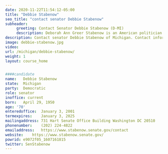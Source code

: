 ```yaml
---
date: 2020-11-22T11:54:12-05:00
title: "Debbie Stabenow"
seo_title: "contact senator Debbie Stabenow"
subheader:
     greeting: Contact Senator Debbie Stabenow (D-MI)
     description: Deborah Ann Greer Stabenow is an American politician serving as the senior United States Senator from Michigan, a seat she was first elected to in 2000. A member of the Democratic Party, she became the state's first female U.S. Senator after defeating Republican incumbent Spencer Abraham.
description: Contact senator Debbie Stabenow of Michigan. Contact information for Debbie Stabenow includes email address, phone number, and mailing address.
image: debbie-stabenow.jpg
video: 
url: /michigan/debbie-stabenow/
weight: 1
layout: course_home


####candidate
name:	Debbie Stabenow
state:	Michigan
party:	Democratic
role: senator
inoffice: current
born:	April 29, 1950 
age: '70'
enteredoffice:	January 3, 2001
termexpires:	January 3, 2025
mailingaddress:	731 Hart Senate Office Building Washington DC 20510
phonenumber:	(202) 224-4822
emailaddress:	https://www.stabenow.senate.gov/contact
website:	https://www.stabenow.senate.gov/
powrid: e9072f05_1607161815
twitter: SenStabenow
---
```


